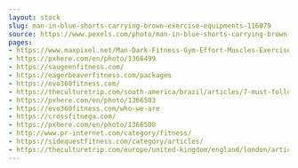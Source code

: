 ```yaml
---
layout: stock
slug: man-in-blue-shorts-carrying-brown-exercise-equipments-116079
source: https://www.pexels.com/photo/man-in-blue-shorts-carrying-brown-exercise-equipments-116079/
pages:
- https://www.maxpixel.net/Man-Dark-Fitness-Gym-Effort-Muscles-Exercise-1839088
- https://pxhere.com/en/photo/1366499
- https://saugeenfitness.com/
- https://eagerbeaverfitness.com/packages
- https://evo360fitness.com/
- https://theculturetrip.com/south-america/brazil/articles/7-must-follow-fitness-bloggers-from-brazil/
- https://pxhere.com/en/photo/1366503
- https://evo360fitness.com/who-we-are
- https://crossfitnega.com/
- https://pxhere.com/en/photo/1366500
- http://www.pr-internet.com/category/fitness/
- https://sidequestfitness.com/category/articles/
- https://theculturetrip.com/europe/united-kingdom/england/london/articles/londons-most-influential-fitness-instructors-to-follow-on-instagram/
---
```

